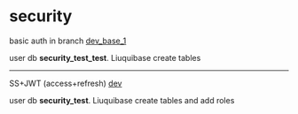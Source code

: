 # security
basic auth in branch [dev_base_1](https://github.com/KovalevKA/security/tree/dev_base_1)
<p>
user db <b>security_test_test</b>. Liuquibase create tables 
</p>
<hr/>

SS+JWT (access+refresh) [dev](https://github.com/KovalevKA/security/tree/dev)

user db <b>security_test</b>. Liuquibase create tables and add roles



